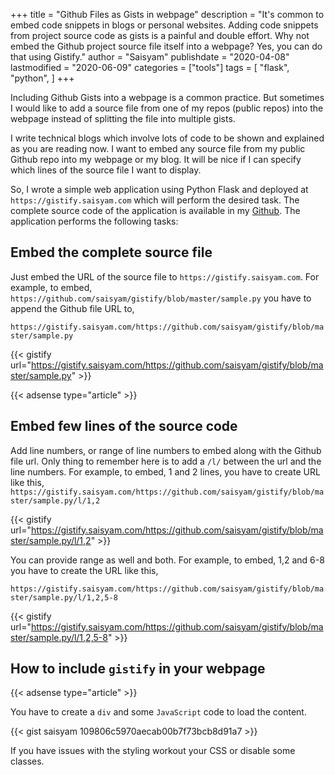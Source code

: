 +++
title = "Github Files as Gists in webpage"
description = "It's common to embed code snippets in blogs or personal websites. Adding code snippets from project source code as gists is a painful and double effort. Why not embed the Github project source file itself into a webpage? Yes, you can do that using Gistify."
author = "Saisyam"
publishdate = "2020-04-08"
lastmodified = "2020-06-09"
categories = ["tools"]
tags = [
    "flask",
    "python",
]
+++

Including Github Gists into a webpage is a common practice. But sometimes I would like to add a source file from one of my repos (public repos) into the webpage instead of splitting the file into multiple gists. 

I write technical blogs which involve lots of code to be shown and explained as you are reading now. I want to embed any source file from my public Github repo into my webpage or my blog. It will be nice if I can specify which lines of the source file I want to display.

So, I wrote a simple web application using Python Flask and deployed at `https://gistify.saisyam.com` which will perform the desired task. The complete source code of the application is available in my [Github](https://github.com/saisyam/gistify). The application performs the following tasks:

## Embed the complete source file

Just embed the URL of the source file to `https://gistify.saisyam.com`. For example, to embed, `https://github.com/saisyam/gistify/blob/master/sample.py` you have to append the Github file URL to, 

`https://gistify.saisyam.com/https://github.com/saisyam/gistify/blob/master/sample.py`


{{< gistify url="https://gistify.saisyam.com/https://github.com/saisyam/gistify/blob/master/sample.py" >}}

{{< adsense type="article" >}}

## Embed few lines of the source code

Add line numbers, or range of line numbers to embed along with the Github file url. Only thing to remember here is to add a `/l/` between the url and the line numbers. For example, to embed, 1 and 2 lines, you have to create URL like this, `https://gistify.saisyam.com/https://github.com/saisyam/gistify/blob/master/sample.py/l/1,2` 

{{< gistify url="https://gistify.saisyam.com/https://github.com/saisyam/gistify/blob/master/sample.py/l/1,2" >}}

You can provide range as well and both. For example, to embed, 1,2 and 6-8 you have to create the URL like this, 

`https://gistify.saisyam.com/https://github.com/saisyam/gistify/blob/master/sample.py/l/1,2,5-8`

{{< gistify url="https://gistify.saisyam.com/https://github.com/saisyam/gistify/blob/master/sample.py/l/1,2,5-8" >}}

## How to include `gistify` in your webpage

{{< adsense type="article" >}}

You have to create a `div` and some `JavaScript` code to load the content.

{{< gist saisyam 109806c5970aecab00b7f73bcb8d91a7 >}}

If you have issues with the styling workout your CSS or disable some classes.